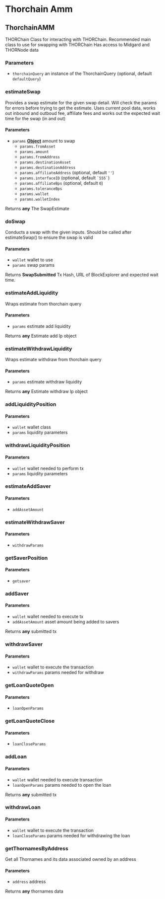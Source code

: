 # Thorchain Amm

<!-- Generated by documentation.js. Update this documentation by updating the source code. -->

## ThorchainAMM

THORChain Class for interacting with THORChain.
Recommended main class to use for swapping with THORChain
Has access to Midgard and THORNode data

### Parameters

-   `thorchainQuery`  an instance of the ThorchainQuery (optional, default `defaultQuery`)

### estimateSwap

Provides a swap estimate for the given swap detail. Will check the params for errors before trying to get the estimate.
Uses current pool data, works out inbound and outboud fee, affiliate fees and works out the expected wait time for the swap (in and out)

#### Parameters

-   `params` **[Object][1]** amount to swap
    -   `params.fromAsset`  
    -   `params.amount`  
    -   `params.fromAddress`  
    -   `params.destinationAsset`  
    -   `params.destinationAddress`  
    -   `params.affiliateAddress`   (optional, default `''`)
    -   `params.interfaceID`   (optional, default `` `555` ``)
    -   `params.affiliateBps`   (optional, default `0`)
    -   `params.toleranceBps`  
    -   `params.wallet`  
    -   `params.walletIndex`  

Returns **any** The SwapEstimate

### doSwap

Conducts a swap with the given inputs. Should be called after estimateSwap() to ensure the swap is valid

#### Parameters

-   `wallet`  wallet to use
-   `params`  swap params

Returns **SwapSubmitted** Tx Hash, URL of BlockExplorer and expected wait time.

### estimateAddLiquidity

Wraps estimate from thorchain query

#### Parameters

-   `params`  estimate add liquidity

Returns **any** Estimate add lp object

### estimateWithdrawLiquidity

Wraps estimate withdraw from thorchain query

#### Parameters

-   `params`  estimate withdraw liquidity

Returns **any** Estimate withdraw lp object

### addLiquidityPosition

#### Parameters

-   `wallet`  wallet class
-   `params`  liquidity parameters

### withdrawLiquidityPosition

#### Parameters

-   `wallet`  wallet needed to perform tx
-   `params`  liquidity parameters

### estimateAddSaver

#### Parameters

-   `addAssetAmount`  

### estimateWithdrawSaver

#### Parameters

-   `withdrawParams`  

### getSaverPosition

#### Parameters

-   `getsaver`  

### addSaver

#### Parameters

-   `wallet`  wallet needed to execute tx
-   `addAssetAmount`  asset amount being added to savers

Returns **any** submitted tx

### withdrawSaver

#### Parameters

-   `wallet`  wallet to execute the transaction
-   `withdrawParams`  params needed for withdraw

### getLoanQuoteOpen

#### Parameters

-   `loanOpenParams`  

### getLoanQuoteClose

#### Parameters

-   `loanCloseParams`  

### addLoan

#### Parameters

-   `wallet`  wallet needed to execute transaction
-   `loanOpenParams`  params needed to open the loan

Returns **any** submitted tx

### withdrawLoan

#### Parameters

-   `wallet`  wallet to execute the transaction
-   `loanCloseParams`  params needed for withdrawing the loan

### getThornamesByAddress

Get all Thornames and its data associated owned by an address

#### Parameters

-   `address`  address

Returns **any** thornames data

[1]: https://developer.mozilla.org/docs/Web/JavaScript/Reference/Global_Objects/Object
